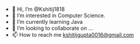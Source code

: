 - 👋 Hi, I’m @Kshitij1818
- 👀 I’m interested in Computer Science.
- 🌱 I’m currently learning Java
- 💞️ I’m looking to collaborate on ...
- 📫 How to reach me kshitijgupta0016@gmail.com

<!---
Kshitij1818/Kshitij1818 is a ✨ special ✨ repository because its `README.md` (this file) appears on your GitHub profile.
You can click the Preview link to take a look at your changes.
--->
